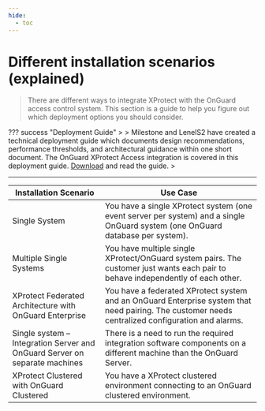 ```yaml
---
hide:
  - toc
---
```

# Different installation scenarios (explained)
>
> There are different ways to integrate XProtect with the OnGuard access control system. This section is a guide to help you figure out which deployment options you should consider. 
>

??? success "Deployment Guide"
    >
    > Milestone and LenelS2 have created a technical deployment guide which documents design recommendations, performance thresholds, and architectural guidance within one short document. The OnGuard XProtect Access integration is covered in this deployment guide. [Download](https://download.milestonesys.com/lenels2xpa) and read the guide. 
    >
***
| Installation Scenario                                                         |Use Case                                                                                                                                                    |
|-------------------------------------------------------------------------------|------------------------------------------------------------------------------------------------------------------------------------------------------------|
| Single System                                                                 |   You have a single XProtect system (one event server per system) and a single OnGuard system (one OnGuard database per system).                          |
| Multiple Single Systems                                                       |  You have multiple single XProtect/OnGuard system pairs. The customer just wants each pair to behave independently of each other.                    |
| XProtect Federated Architecture with OnGuard Enterprise                       |   You have a federated XProtect system and an OnGuard Enterprise system that need pairing. The customer needs centralized configuration and alarms.   |
| Single system – Integration Server and OnGuard Server on separate machines    |   There is a need to run the required integration software components on a different machine than the OnGuard Server.                                    |
| XProtect Clustered with OnGuard Clustered                                     |   You have a XProtect clustered environment connecting to an OnGuard clustered environment.                                           |
